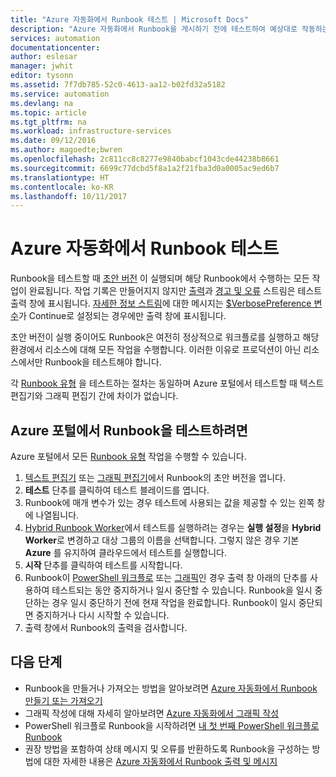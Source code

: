```yaml
---
title: "Azure 자동화에서 Runbook 테스트 | Microsoft Docs"
description: "Azure 자동화에서 Runbook을 게시하기 전에 테스트하여 예상대로 작동하는지 확인할 수 있습니다.  이 문서에서는 Runbook을 테스트하고 해당 출력을 보는 방법에 대해 설명합니다."
services: automation
documentationcenter: 
author: eslesar
manager: jwhit
editor: tysonn
ms.assetid: 7f7db785-52c0-4613-aa12-b02fd32a5182
ms.service: automation
ms.devlang: na
ms.topic: article
ms.tgt_pltfrm: na
ms.workload: infrastructure-services
ms.date: 09/12/2016
ms.author: magoedte;bwren
ms.openlocfilehash: 2c811cc8c8277e9840babcf1043cde44238b8661
ms.sourcegitcommit: 6699c77dcbd5f8a1a2f21fba3d0a0005ac9ed6b7
ms.translationtype: HT
ms.contentlocale: ko-KR
ms.lasthandoff: 10/11/2017
---
```

# <a name="testing-a-runbook-in-azure-automation"></a>Azure 자동화에서 Runbook 테스트
Runbook을 테스트할 때 [초안 버전](automation-creating-importing-runbook.md#publishing-a-runbook) 이 실행되며 해당 Runbook에서 수행하는 모든 작업이 완료됩니다. 작업 기록은 만들어지지 않지만 [출력](automation-runbook-output-and-messages.md#output-stream)과 [경고 및 오류](automation-runbook-output-and-messages.md#message-streams) 스트림은 테스트 출력 창에 표시됩니다. [자세한 정보 스트림](automation-runbook-output-and-messages.md#message-streams)에 대한 메시지는 [$VerbosePreference 변수](automation-runbook-output-and-messages.md#preference-variables)가 Continue로 설정되는 경우에만 출력 창에 표시됩니다.

초안 버전이 실행 중이어도 Runbook은 여전히 정상적으로 워크플로를 실행하고 해당 환경에서 리소스에 대해 모든 작업을 수행합니다. 이러한 이유로 프로덕션이 아닌 리소스에서만 Runbook을 테스트해야 합니다.

각 [Runbook 유형](automation-runbook-types.md) 을 테스트하는 절차는 동일하며 Azure 포털에서 테스트할 때 텍스트 편집기와 그래픽 편집기 간에 차이가 없습니다.  

## <a name="to-test-a-runbook-in-the-azure-portal"></a>Azure 포털에서 Runbook을 테스트하려면
Azure 포털에서 모든 [Runbook 유형](automation-runbook-types.md) 작업을 수행할 수 있습니다.

1. [텍스트 편집기](automation-edit-textual-runbook.md) 또는 [그래픽 편집기](automation-graphical-authoring-intro.md)에서 Runbook의 초안 버전을 엽니다.
2. **테스트** 단추를 클릭하여 테스트 블레이드를 엽니다.
3. Runbook에 매개 변수가 있는 경우 테스트에 사용되는 값을 제공할 수 있는 왼쪽 창에 나열됩니다.
4. [Hybrid Runbook Worker](automation-hybrid-runbook-worker.md)에서 테스트를 실행하려는 경우는 **실행 설정**을 **Hybrid Worker**로 변경하고 대상 그룹의 이름을 선택합니다.  그렇지 않은 경우 기본 **Azure** 를 유지하여 클라우드에서 테스트를 실행합니다.
5. **시작** 단추를 클릭하여 테스트를 시작합니다.
6. Runbook이 [PowerShell 워크플로](automation-runbook-types.md#powershell-workflow-runbooks) 또는 [그래픽](automation-runbook-types.md#graphical-runbooks)인 경우 출력 창 아래의 단추를 사용하여 테스트되는 동안 중지하거나 일시 중단할 수 있습니다. Runbook을 일시 중단하는 경우 일시 중단하기 전에 현재 작업을 완료합니다. Runbook이 일시 중단되면 중지하거나 다시 시작할 수 있습니다.
7. 출력 창에서 Runbook의 출력을 검사합니다.

## <a name="next-steps"></a>다음 단계
* Runbook을 만들거나 가져오는 방법을 알아보려면 [Azure 자동화에서 Runbook 만들기 또는 가져오기](automation-creating-importing-runbook.md)
* 그래픽 작성에 대해 자세히 알아보려면 [Azure 자동화에서 그래픽 작성](automation-graphical-authoring-intro.md)
* PowerShell 워크플로 Runbook을 시작하려면 [내 첫 번째 PowerShell 워크플로 Runbook](automation-first-runbook-textual.md)
* 권장 방법을 포함하여 상태 메시지 및 오류를 반환하도록 Runbook을 구성하는 방법에 대한 자세한 내용은 [Azure 자동화에서 Runbook 출력 및 메시지](automation-runbook-output-and-messages.md)

